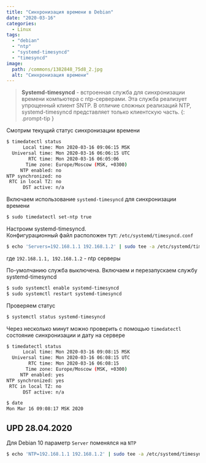 ```yaml
---
title: "Синхронизация времени в Debian"
date: "2020-03-16"
categories: 
  - Linux
tags: 
  - "debian"
  - "ntp"
  - "systemd-timesyncd"
  - "timesyncd"
image:
  path: /commons/1382848_75d8_2.jpg
  alt: "Синхронизация времени"
---
```


> **Systemd-timesyncd** - встроенная служба для синхронизации времени компьютера с ntp-серверами. Эта служба реализует упрощенный клиент SNTP. В отличие сложных реализаций NTP, systemd-timesyncd представляет только клиентскую часть.
{: .prompt-tip }

Смотрим текущий статус синхронизации времени

```sh
$ timedatectl status
      Local time: Mon 2020-03-16 09:06:15 MSK
  Universal time: Mon 2020-03-16 06:06:15 UTC
        RTC time: Mon 2020-03-16 06:05:06
       Time zone: Europe/Moscow (MSK, +0300)
     NTP enabled: no
NTP synchronized: no
 RTC in local TZ: no
      DST active: n/a
```

Включаем использование `systemd-timesyncd` для синхронизации времени

```sh
$ sudo timedatectl set-ntp true
```

Настроим systemd-timesyncd.  
Конфигурационный файл расположен тут: `/etc/systemd/timesyncd.conf`

```sh
$ echo 'Servers=192.168.1.1 192.168.1.2' | sudo tee -a /etc/systemd/timesyncd.conf > /dev/null
```

где `192.168.1.1, 192.168.1.2` - ntp серверы

По-умолчанию служба выключена. Включаем и перезапускаем службу systemd-timesyncd

```sh
$ sudo systemctl enable systemd-timesyncd
$ sudo systemctl restart systemd-timesyncd
```

Проверяем статус

```sh
$ systemctl status systemd-timesyncd
```

Через несколько минут можно проверить с помощью `timedatectl` состояние синхронизации и дату на сервере

```sh
$ timedatectl status
      Local time: Mon 2020-03-16 09:08:15 MSK
  Universal time: Mon 2020-03-16 06:08:15 UTC
        RTC time: Mon 2020-03-16 06:08:15
       Time zone: Europe/Moscow (MSK, +0300)
     NTP enabled: yes
NTP synchronized: yes
 RTC in local TZ: no
      DST active: n/a

$ date
Mon Mar 16 09:08:17 MSK 2020
```

## UPD 28.04.2020

Для Debian 10 параметр `Server` поменялся на `NTP`

```sh
$ echo 'NTP=192.168.1.1 192.168.1.2' | sudo tee -a /etc/systemd/timesyncd.conf > /dev/null
```
